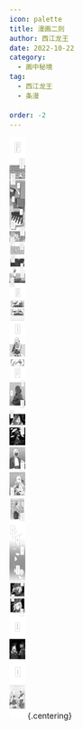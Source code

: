 ```yaml
---
icon: palette
title: 漫画二则
author: 西江龙王
date: 2022-10-22
category:
  - 画中秘境
tag:
  - 西江龙王
  - 条漫

order: -2
---
```


![](./res/comic/comic.png) {.centering}

<ArticleAd />